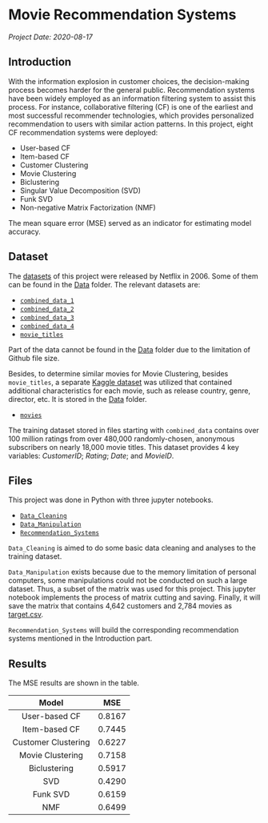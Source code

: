 # Movie Recommendation Systems

*Project Date: 2020-08-17*

## Introduction

With the information explosion in customer choices, the decision-making process becomes harder for the general public. Recommendation systems have been widely employed as an information filtering system to assist this process. For instance, collaborative filtering (CF) is one of the earliest and most successful recommender technologies, which provides personalized recommendation to users with similar action patterns. In this project, eight CF recommendation systems were deployed:

- User-based CF
- Item-based CF
- Customer Clustering 
- Movie Clustering
- Biclustering
- Singular Value Decomposition (SVD)
- Funk SVD
- Non-negative Matrix Factorization (NMF)

The mean square error (MSE) served as an indicator for estimating model accuracy. 

## Dataset

The [datasets](https://www.kaggle.com/netflix-inc/netflix-prize-data) of this project were released by Netflix in 2006. Some of them can be found in the [Data](./Data) folder. The relevant datasets are:

- [`combined_data_1`](https://www.kaggle.com/netflix-inc/netflix-prize-data)
- [`combined_data_2`](https://www.kaggle.com/netflix-inc/netflix-prize-data)
- [`combined_data_3`](https://www.kaggle.com/netflix-inc/netflix-prize-data)
- [`combined_data_4`](https://www.kaggle.com/netflix-inc/netflix-prize-data)
- [`movie_titles`](./Data/movie_titles.csv)

Part of the data cannot be found in the [Data](./Data) folder due to the limitation of Github file size.

Besides, to determine similar movies for Movie Clustering, besides `movie_titles`, a separate [Kaggle dataset](https://www.kaggle.com/danielgrijalvas/movies) was utilized that contained additional characteristics for each movie, such as release country, genre, director, etc. It is stored in the [Data](./Data) folder.

- [`movies`](./Data/movies.csv)

The training dataset stored in files starting with `combined_data` contains over 100 million ratings from over 480,000 randomly-chosen, anonymous subscribers on nearly 18,000 movie titles. This dataset provides 4 key variables: *CustomerID*; *Rating*; *Date*; and *MovieID*.

## Files

This project was done in Python with three jupyter notebooks.

- [`Data_Cleaning`](./Data_Cleaning.ipynb)
- [`Data_Manipulation`](./Data_Manipulation.ipynb)
- [`Recommendation_Systems`](./Recommendation_Systems.ipynb)

`Data_Cleaning` is aimed to do some basic data cleaning and analyses to the training dataset. 

`Data_Manipulation` exists because due to the memory limitation of personal computers, some manipulations could not be conducted on such a large dataset. Thus, a subset of the matrix was used for this project. This jupyter notebook implements the process of matrix cutting and saving. Finally, it will save the matrix that contains 4,642 customers and 2,784 movies as [target.csv](./Data/target.csv).

`Recommendation_Systems` will build the corresponding recommendation systems mentioned in the Introduction part.

## Results

The MSE results are shown in the table.

|Model|MSE|
|:---:|:-:|
|User-based CF|0.8167|
|Item-based CF|0.7445|
|Customer Clustering|0.6227|
|Movie Clustering|0.7158|
|Biclustering|0.5917|
|SVD|0.4290|
|Funk SVD|0.6159|
|NMF|0.6499|